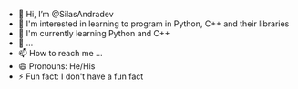 - 👋 Hi, I’m @SilasAndradev
- 👀 I'm interested in learning to program in Python, C++ and their libraries
- 🌱 I'm currently learning Python and C++
- 💞️ ...
- 📫 How to reach me ...
- 😄 Pronouns: He/His
- ⚡ Fun fact: I don't have a fun fact

<!---
SilasAndradev/SilasAndradev is a ✨ special ✨ repository because its `README.md` (this file) appears on your GitHub profile.
You can click the Preview link to take a look at your changes.
--->
